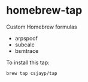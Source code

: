# homebrew-tap
Custom Homebrew formulas

- arpspoof
- subcalc
- bsmtrace

To install this tap:

	brew tap csjayp/tap

